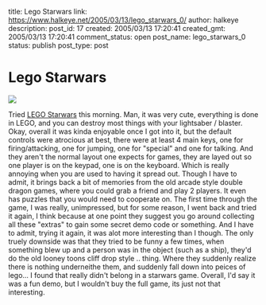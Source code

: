 title: Lego Starwars
link: https://www.halkeye.net/2005/03/13/lego_starwars_0/
author: halkeye
description: 
post_id: 17
created: 2005/03/13 17:20:41
created_gmt: 2005/03/13 17:20:41
comment_status: open
post_name: lego_starwars_0
status: publish
post_type: post

# Lego Starwars

![](http://pics.halkeye.net/pic/00673e1e/t644b)

Tried [LEGO Starwars](http://www.3dgamers.com/games/legostarwars/) this morning. Man, it was very cute, everything is done in LEGO, and you can destroy most things with your lightsaber / blaster. Okay, overall it was kinda enjoyable once I got into it, but the default controls were atrocious at best, there were at least 4 main keys, one for firing/attacking, one for jumping, one for "special" and one for talking. And they aren't the normal layout one expects for games, they are layed out so one player is on the keypad, one is on the keyboard. Which is really annoying when you are used to having it spread out. Though I have to admit, it brings back a bit of memories from the old arcade style double dragon games, where you could grab a friend and play 2 players. It even has puzzles that you would need to cooperate on. The first time through the game, I was really, unimpressed, but for some reason, I went back and tried it again, I think because at one point they suggest you go around collecting all these "extras" to gain some secret demo code or something. And I have to admit, trying it again, it was alot more interesting than I though. The only truely downside was that they tried to be funny a few times, when something blew up and a person was in the object (such as a ship), they'd do the old looney toons cliff drop style .. thing. Where they suddenly realize there is nothing underneithe them, and suddenly fall down into peices of lego... I found that really didn't belong in a starwars game. Overall, I'd say it was a fun demo, but I wouldn't buy the full game, its just not that interesting.